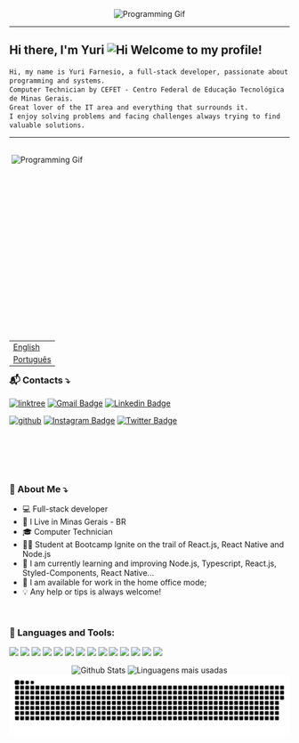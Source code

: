 <div align="center">
  <img alt="Programming Gif" src="https://user-images.githubusercontent.com/45167583/139304967-553867b7-ad14-4520-8d2e-391b8bd4e2a1.gif" />
</div>

---

## Hi there, I'm Yuri <img alt="Hi" src="https://user-images.githubusercontent.com/45167583/139305531-7ed490be-3a5a-4379-aae6-408484d795cd.gif" width="30px" /> Welcome to my profile!

```
Hi, my name is Yuri Farnesio, a full-stack developer, passionate about programming and systems.
Computer Technician by CEFET - Centro Federal de Educação Tecnológica de Minas Gerais.
Great lover of the IT area and everything that surrounds it.
I enjoy solving problems and facing challenges always trying to find valuable solutions.
```

---

<br />

<img align="right" alt="Programming Gif" src="https://user-images.githubusercontent.com/45167583/139320042-8890e584-2e65-4733-ace9-96cecdcef171.gif" width="500" height="320" />
  
<table align="left">
  <tr><td><a href="README.md">English</a></td></tr>
  <tr><td><a href="README_PT-BR.md">Português</a></td></tr>
</table>

<br />
<br />
<br />
<br />

### 📬 Contacts ⤵️

[![linktree](https://img.shields.io/badge/linktree-000000?style=for-the-badge&logo=linktree&logoColor=white)](https://linktr.ee/YuriFarnesio)
[![Gmail Badge](https://img.shields.io/badge/Gmail-D14836?style=for-the-badge&logo=gmail&logoColor=white&link=mailto:yuri.farnesio@gmail.com)](mailto:yuri.farnesio@gmail.com)
[![Linkedin Badge](https://img.shields.io/badge/Linkedin-0077B5?style=for-the-badge&logo=Linkedin&logoColor=white&link=https://github.com/yurifarnesio)](https://www.linkedin.com/in/yurifarnesio/)

[![github](https://img.shields.io/badge/GitHub-333333?style=for-the-badge&logo=GitHub&logoColor=white)](https://github.com/YuriFarnesio)
[![Instagram Badge](https://img.shields.io/badge/instagram-E4405F?style=for-the-badge&logo=instagram&logoColor=white&link=https://github.com/yurifarnesio)](https://www.instagram.com/yurifarnesio/)
[![Twitter Badge](https://img.shields.io/badge/Twitter-1DA1F2?style=for-the-badge&logo=twitter&logoColor=white&link=https://twitter.com/YFarnesio)](https://twitter.com/YFarnesio)

<br />
<br />
<br />
<br />

### 🚀 About Me ⤵️

- 💻 Full-stack developer
- 📌 I Live in Minas Gerais - BR
- 🎓 Computer Technician
- 👨‍🎓 Student at Bootcamp Ignite on the trail of React.js, React Native and Node.js
- 🔭 I am currently learning and improving Node.js, Typescript, React.js, Styled-Components, React Native...
- 💬 I am available for work in the home office mode;
- 💡 Any help or tips is always welcome!

<br />

### 💼 Languages and Tools:

<div style="display: inline_block">
  <code><img height="25" src="https://www.vectorlogo.zone/logos/w3_html5/w3_html5-icon.svg"></code>
  <code><img height="25" src="https://www.vectorlogo.zone/logos/w3_css/w3_css-icon.svg"></code>
  <code><img height="25" src="https://www.vectorlogo.zone/logos/sass-lang/sass-lang-icon.svg"></code>
  <code><img height="25" src="https://cdn.jsdelivr.net/gh/devicons/devicon/icons/javascript/javascript-original.svg"></code>
  <code><img height="25" src="https://www.vectorlogo.zone/logos/typescriptlang/typescriptlang-icon.svg"></code>
  <code><img height="25" src="https://www.vectorlogo.zone/logos/reactjs/reactjs-icon.svg"></code>
  <code><img height="25" src="https://www.vectorlogo.zone/logos/nodejs/nodejs-icon.svg"></code>
  <code><img height="25" src="https://www.vectorlogo.zone/logos/mongodb/mongodb-icon.svg"></code>
  <code><img height="25" src="https://www.vectorlogo.zone/logos/mysql/mysql-official.svg"></code>
  <code><img height="25" src="https://www.vectorlogo.zone/logos/visualstudio_code/visualstudio_code-icon.svg"></code>
  <code><img height="25" src="https://www.vectorlogo.zone/logos/figma/figma-icon.svg"></code>
  <code><img height="25" src="https://www.vectorlogo.zone/logos/git-scm/git-scm-icon.svg"></code>
  <code><img height="25" src="https://www.vectorlogo.zone/logos/gitlab/gitlab-icon.svg"></code>
  <code><img height="25" src="https://www.vectorlogo.zone/logos/github/github-tile.svg"></code>
</div>

<p align="center" >
  <img width="400" height="180em" src="https://github-readme-stats.vercel.app/api?username=YuriFarnesio&theme=dracula&show_icons=true" alt="Github Stats"/>
  <img width="400" height="180em" src="https://github-readme-stats.vercel.app/api/top-langs/?username=YuriFarnesio&theme=dracula&layout=compact" alt="Linguagens mais usadas" />
  <br />
  <img src="https://github.com/YuriFarnesio/YuriFarnesio/blob/output/github-contribution-grid-snake.svg" alt="Snake Animation" />
</p>
